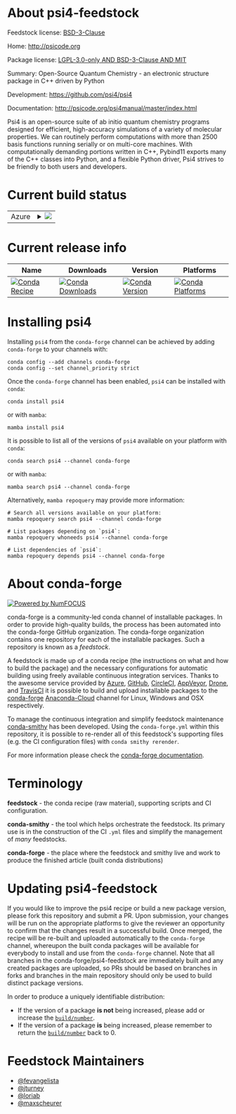 About psi4-feedstock
====================

Feedstock license: [BSD-3-Clause](https://github.com/conda-forge/psi4-feedstock/blob/main/LICENSE.txt)

Home: http://psicode.org

Package license: [LGPL-3.0-only AND BSD-3-Clause AND MIT](https://opensource.org/license/lgpl-3-0/)

Summary: Open-Source Quantum Chemistry - an electronic structure package in C++ driven by Python

Development: https://github.com/psi4/psi4

Documentation: http://psicode.org/psi4manual/master/index.html

Psi4 is an open-source suite of ab initio quantum chemistry programs designed for efficient,
high-accuracy simulations of a variety of molecular properties. We can routinely perform computations
with more than 2500 basis functions running serially or on multi-core machines. With computationally
demanding portions written in C++, Pybind11 exports many of the C++ classes into Python, and a
flexible Python driver, Psi4 strives to be friendly to both users and developers.


Current build status
====================


<table>
    
  <tr>
    <td>Azure</td>
    <td>
      <details>
        <summary>
          <a href="https://dev.azure.com/conda-forge/feedstock-builds/_build/latest?definitionId=19309&branchName=main">
            <img src="https://dev.azure.com/conda-forge/feedstock-builds/_apis/build/status/psi4-feedstock?branchName=main">
          </a>
        </summary>
        <table>
          <thead><tr><th>Variant</th><th>Status</th></tr></thead>
          <tbody><tr>
              <td>linux_64_numpy1.22python3.10.____cpython</td>
              <td>
                <a href="https://dev.azure.com/conda-forge/feedstock-builds/_build/latest?definitionId=19309&branchName=main">
                  <img src="https://dev.azure.com/conda-forge/feedstock-builds/_apis/build/status/psi4-feedstock?branchName=main&jobName=linux&configuration=linux%20linux_64_numpy1.22python3.10.____cpython" alt="variant">
                </a>
              </td>
            </tr><tr>
              <td>linux_64_numpy1.22python3.8.____cpython</td>
              <td>
                <a href="https://dev.azure.com/conda-forge/feedstock-builds/_build/latest?definitionId=19309&branchName=main">
                  <img src="https://dev.azure.com/conda-forge/feedstock-builds/_apis/build/status/psi4-feedstock?branchName=main&jobName=linux&configuration=linux%20linux_64_numpy1.22python3.8.____cpython" alt="variant">
                </a>
              </td>
            </tr><tr>
              <td>linux_64_numpy1.22python3.9.____73_pypy</td>
              <td>
                <a href="https://dev.azure.com/conda-forge/feedstock-builds/_build/latest?definitionId=19309&branchName=main">
                  <img src="https://dev.azure.com/conda-forge/feedstock-builds/_apis/build/status/psi4-feedstock?branchName=main&jobName=linux&configuration=linux%20linux_64_numpy1.22python3.9.____73_pypy" alt="variant">
                </a>
              </td>
            </tr><tr>
              <td>linux_64_numpy1.22python3.9.____cpython</td>
              <td>
                <a href="https://dev.azure.com/conda-forge/feedstock-builds/_build/latest?definitionId=19309&branchName=main">
                  <img src="https://dev.azure.com/conda-forge/feedstock-builds/_apis/build/status/psi4-feedstock?branchName=main&jobName=linux&configuration=linux%20linux_64_numpy1.22python3.9.____cpython" alt="variant">
                </a>
              </td>
            </tr><tr>
              <td>linux_64_numpy1.23python3.11.____cpython</td>
              <td>
                <a href="https://dev.azure.com/conda-forge/feedstock-builds/_build/latest?definitionId=19309&branchName=main">
                  <img src="https://dev.azure.com/conda-forge/feedstock-builds/_apis/build/status/psi4-feedstock?branchName=main&jobName=linux&configuration=linux%20linux_64_numpy1.23python3.11.____cpython" alt="variant">
                </a>
              </td>
            </tr><tr>
              <td>osx_64_numpy1.22python3.10.____cpython</td>
              <td>
                <a href="https://dev.azure.com/conda-forge/feedstock-builds/_build/latest?definitionId=19309&branchName=main">
                  <img src="https://dev.azure.com/conda-forge/feedstock-builds/_apis/build/status/psi4-feedstock?branchName=main&jobName=osx&configuration=osx%20osx_64_numpy1.22python3.10.____cpython" alt="variant">
                </a>
              </td>
            </tr><tr>
              <td>osx_64_numpy1.22python3.8.____cpython</td>
              <td>
                <a href="https://dev.azure.com/conda-forge/feedstock-builds/_build/latest?definitionId=19309&branchName=main">
                  <img src="https://dev.azure.com/conda-forge/feedstock-builds/_apis/build/status/psi4-feedstock?branchName=main&jobName=osx&configuration=osx%20osx_64_numpy1.22python3.8.____cpython" alt="variant">
                </a>
              </td>
            </tr><tr>
              <td>osx_64_numpy1.22python3.9.____73_pypy</td>
              <td>
                <a href="https://dev.azure.com/conda-forge/feedstock-builds/_build/latest?definitionId=19309&branchName=main">
                  <img src="https://dev.azure.com/conda-forge/feedstock-builds/_apis/build/status/psi4-feedstock?branchName=main&jobName=osx&configuration=osx%20osx_64_numpy1.22python3.9.____73_pypy" alt="variant">
                </a>
              </td>
            </tr><tr>
              <td>osx_64_numpy1.22python3.9.____cpython</td>
              <td>
                <a href="https://dev.azure.com/conda-forge/feedstock-builds/_build/latest?definitionId=19309&branchName=main">
                  <img src="https://dev.azure.com/conda-forge/feedstock-builds/_apis/build/status/psi4-feedstock?branchName=main&jobName=osx&configuration=osx%20osx_64_numpy1.22python3.9.____cpython" alt="variant">
                </a>
              </td>
            </tr><tr>
              <td>osx_64_numpy1.23python3.11.____cpython</td>
              <td>
                <a href="https://dev.azure.com/conda-forge/feedstock-builds/_build/latest?definitionId=19309&branchName=main">
                  <img src="https://dev.azure.com/conda-forge/feedstock-builds/_apis/build/status/psi4-feedstock?branchName=main&jobName=osx&configuration=osx%20osx_64_numpy1.23python3.11.____cpython" alt="variant">
                </a>
              </td>
            </tr><tr>
              <td>osx_arm64_numpy1.22python3.10.____cpython</td>
              <td>
                <a href="https://dev.azure.com/conda-forge/feedstock-builds/_build/latest?definitionId=19309&branchName=main">
                  <img src="https://dev.azure.com/conda-forge/feedstock-builds/_apis/build/status/psi4-feedstock?branchName=main&jobName=osx&configuration=osx%20osx_arm64_numpy1.22python3.10.____cpython" alt="variant">
                </a>
              </td>
            </tr><tr>
              <td>osx_arm64_numpy1.22python3.8.____cpython</td>
              <td>
                <a href="https://dev.azure.com/conda-forge/feedstock-builds/_build/latest?definitionId=19309&branchName=main">
                  <img src="https://dev.azure.com/conda-forge/feedstock-builds/_apis/build/status/psi4-feedstock?branchName=main&jobName=osx&configuration=osx%20osx_arm64_numpy1.22python3.8.____cpython" alt="variant">
                </a>
              </td>
            </tr><tr>
              <td>osx_arm64_numpy1.22python3.9.____cpython</td>
              <td>
                <a href="https://dev.azure.com/conda-forge/feedstock-builds/_build/latest?definitionId=19309&branchName=main">
                  <img src="https://dev.azure.com/conda-forge/feedstock-builds/_apis/build/status/psi4-feedstock?branchName=main&jobName=osx&configuration=osx%20osx_arm64_numpy1.22python3.9.____cpython" alt="variant">
                </a>
              </td>
            </tr><tr>
              <td>osx_arm64_numpy1.23python3.11.____cpython</td>
              <td>
                <a href="https://dev.azure.com/conda-forge/feedstock-builds/_build/latest?definitionId=19309&branchName=main">
                  <img src="https://dev.azure.com/conda-forge/feedstock-builds/_apis/build/status/psi4-feedstock?branchName=main&jobName=osx&configuration=osx%20osx_arm64_numpy1.23python3.11.____cpython" alt="variant">
                </a>
              </td>
            </tr><tr>
              <td>win_64_numpy1.22python3.10.____cpython</td>
              <td>
                <a href="https://dev.azure.com/conda-forge/feedstock-builds/_build/latest?definitionId=19309&branchName=main">
                  <img src="https://dev.azure.com/conda-forge/feedstock-builds/_apis/build/status/psi4-feedstock?branchName=main&jobName=win&configuration=win%20win_64_numpy1.22python3.10.____cpython" alt="variant">
                </a>
              </td>
            </tr><tr>
              <td>win_64_numpy1.22python3.8.____cpython</td>
              <td>
                <a href="https://dev.azure.com/conda-forge/feedstock-builds/_build/latest?definitionId=19309&branchName=main">
                  <img src="https://dev.azure.com/conda-forge/feedstock-builds/_apis/build/status/psi4-feedstock?branchName=main&jobName=win&configuration=win%20win_64_numpy1.22python3.8.____cpython" alt="variant">
                </a>
              </td>
            </tr><tr>
              <td>win_64_numpy1.22python3.9.____73_pypy</td>
              <td>
                <a href="https://dev.azure.com/conda-forge/feedstock-builds/_build/latest?definitionId=19309&branchName=main">
                  <img src="https://dev.azure.com/conda-forge/feedstock-builds/_apis/build/status/psi4-feedstock?branchName=main&jobName=win&configuration=win%20win_64_numpy1.22python3.9.____73_pypy" alt="variant">
                </a>
              </td>
            </tr><tr>
              <td>win_64_numpy1.22python3.9.____cpython</td>
              <td>
                <a href="https://dev.azure.com/conda-forge/feedstock-builds/_build/latest?definitionId=19309&branchName=main">
                  <img src="https://dev.azure.com/conda-forge/feedstock-builds/_apis/build/status/psi4-feedstock?branchName=main&jobName=win&configuration=win%20win_64_numpy1.22python3.9.____cpython" alt="variant">
                </a>
              </td>
            </tr><tr>
              <td>win_64_numpy1.23python3.11.____cpython</td>
              <td>
                <a href="https://dev.azure.com/conda-forge/feedstock-builds/_build/latest?definitionId=19309&branchName=main">
                  <img src="https://dev.azure.com/conda-forge/feedstock-builds/_apis/build/status/psi4-feedstock?branchName=main&jobName=win&configuration=win%20win_64_numpy1.23python3.11.____cpython" alt="variant">
                </a>
              </td>
            </tr>
          </tbody>
        </table>
      </details>
    </td>
  </tr>
</table>

Current release info
====================

| Name | Downloads | Version | Platforms |
| --- | --- | --- | --- |
| [![Conda Recipe](https://img.shields.io/badge/recipe-psi4-green.svg)](https://anaconda.org/conda-forge/psi4) | [![Conda Downloads](https://img.shields.io/conda/dn/conda-forge/psi4.svg)](https://anaconda.org/conda-forge/psi4) | [![Conda Version](https://img.shields.io/conda/vn/conda-forge/psi4.svg)](https://anaconda.org/conda-forge/psi4) | [![Conda Platforms](https://img.shields.io/conda/pn/conda-forge/psi4.svg)](https://anaconda.org/conda-forge/psi4) |

Installing psi4
===============

Installing `psi4` from the `conda-forge` channel can be achieved by adding `conda-forge` to your channels with:

```
conda config --add channels conda-forge
conda config --set channel_priority strict
```

Once the `conda-forge` channel has been enabled, `psi4` can be installed with `conda`:

```
conda install psi4
```

or with `mamba`:

```
mamba install psi4
```

It is possible to list all of the versions of `psi4` available on your platform with `conda`:

```
conda search psi4 --channel conda-forge
```

or with `mamba`:

```
mamba search psi4 --channel conda-forge
```

Alternatively, `mamba repoquery` may provide more information:

```
# Search all versions available on your platform:
mamba repoquery search psi4 --channel conda-forge

# List packages depending on `psi4`:
mamba repoquery whoneeds psi4 --channel conda-forge

# List dependencies of `psi4`:
mamba repoquery depends psi4 --channel conda-forge
```


About conda-forge
=================

[![Powered by
NumFOCUS](https://img.shields.io/badge/powered%20by-NumFOCUS-orange.svg?style=flat&colorA=E1523D&colorB=007D8A)](https://numfocus.org)

conda-forge is a community-led conda channel of installable packages.
In order to provide high-quality builds, the process has been automated into the
conda-forge GitHub organization. The conda-forge organization contains one repository
for each of the installable packages. Such a repository is known as a *feedstock*.

A feedstock is made up of a conda recipe (the instructions on what and how to build
the package) and the necessary configurations for automatic building using freely
available continuous integration services. Thanks to the awesome service provided by
[Azure](https://azure.microsoft.com/en-us/services/devops/), [GitHub](https://github.com/),
[CircleCI](https://circleci.com/), [AppVeyor](https://www.appveyor.com/),
[Drone](https://cloud.drone.io/welcome), and [TravisCI](https://travis-ci.com/)
it is possible to build and upload installable packages to the
[conda-forge](https://anaconda.org/conda-forge) [Anaconda-Cloud](https://anaconda.org/)
channel for Linux, Windows and OSX respectively.

To manage the continuous integration and simplify feedstock maintenance
[conda-smithy](https://github.com/conda-forge/conda-smithy) has been developed.
Using the ``conda-forge.yml`` within this repository, it is possible to re-render all of
this feedstock's supporting files (e.g. the CI configuration files) with ``conda smithy rerender``.

For more information please check the [conda-forge documentation](https://conda-forge.org/docs/).

Terminology
===========

**feedstock** - the conda recipe (raw material), supporting scripts and CI configuration.

**conda-smithy** - the tool which helps orchestrate the feedstock.
                   Its primary use is in the construction of the CI ``.yml`` files
                   and simplify the management of *many* feedstocks.

**conda-forge** - the place where the feedstock and smithy live and work to
                  produce the finished article (built conda distributions)


Updating psi4-feedstock
=======================

If you would like to improve the psi4 recipe or build a new
package version, please fork this repository and submit a PR. Upon submission,
your changes will be run on the appropriate platforms to give the reviewer an
opportunity to confirm that the changes result in a successful build. Once
merged, the recipe will be re-built and uploaded automatically to the
`conda-forge` channel, whereupon the built conda packages will be available for
everybody to install and use from the `conda-forge` channel.
Note that all branches in the conda-forge/psi4-feedstock are
immediately built and any created packages are uploaded, so PRs should be based
on branches in forks and branches in the main repository should only be used to
build distinct package versions.

In order to produce a uniquely identifiable distribution:
 * If the version of a package **is not** being increased, please add or increase
   the [``build/number``](https://docs.conda.io/projects/conda-build/en/latest/resources/define-metadata.html#build-number-and-string).
 * If the version of a package **is** being increased, please remember to return
   the [``build/number``](https://docs.conda.io/projects/conda-build/en/latest/resources/define-metadata.html#build-number-and-string)
   back to 0.

Feedstock Maintainers
=====================

* [@fevangelista](https://github.com/fevangelista/)
* [@jturney](https://github.com/jturney/)
* [@loriab](https://github.com/loriab/)
* [@maxscheurer](https://github.com/maxscheurer/)


